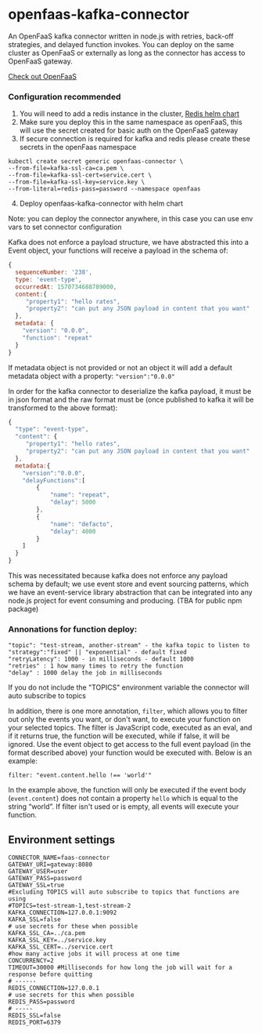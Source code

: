 # openfaas-kafka-connector

An OpenFaaS kafka connector written in node.js with retries, back-off strategies, and delayed function invokes.
You can deploy on the same cluster as OpenFaaS or externally as long as the connector has access to OpenFaaS gateway.

[Check out OpenFaaS](https://www.openfaas.com/)


### Configuration recommended 
1. You will need to add a redis instance in the cluster, [Redis helm chart](https://github.com/helm/charts/tree/master/stable/redis)
2. Make sure you deploy this in the same namespace as openFaaS, this will use the secret created for basic auth on the OpenFaaS gateway
3. If secure connection is required for kafka and redis please create these secrets in the openFaas namespace

```
kubectl create secret generic openfaas-connector \
--from-file=kafka-ssl-ca=ca.pem \
--from-file=kafka-ssl-cert=service.cert \
--from-file=kafka-ssl-key=service.key \ 
--from-literal=redis-pass=password --namespace openfaas
```

4. Deploy openfaas-kafka-connector with helm chart

Note: you can deploy the connector anywhere, in this case you can use env vars to set connector
configuration  

Kafka does not enforce a payload structure, we have abstracted this into a Event object, your functions
will receive a  payload in the schema of: 

```javascript
{ 
  sequenceNumber: '238',
  type: 'event-type',
  occurredAt: 1570734688789000,
  content:{ 
     "property1": "hello rates",
     "property2": "can put any JSON payload in content that you want"
  },
  metadata: { 
    "version": "0.0.0",
    "function": "repeat" 
  } 
}
```
If metadata object is not provided or not an object it will add a default metadata object with a property: `"version":"0.0.0"`

In order for the kafka connector to deserialize the kafka payload, it must be in json format and
the raw format must be (once published to kafka it will be transformed to the above format): 
```javascript
{
  "type": "event-type",
  "content": {
     "property1": "hello rates",
     "property2": "can put any JSON payload in content that you want"
  },
  metadata:{
    "version":"0.0.0",
    "delayFunctions":[
        {
            "name": "repeat",
            "delay": 5000 
        },
        {
            "name": "defacto",
            "delay": 4000
        }          
    ]   
  }
}
```

This was necessitated because kafka does not enforce any payload schema by default; we use 
event store and event sourcing patterns, which we have an event-service library abstraction that can be integrated into any
node.js project for event consuming and producing. (TBA for public npm package)


### Annonations for function deploy: 
```
"topic": "test-stream, another-stream" - the kafka topic to listen to
"strategy":"fixed" || "exponential" - default fixed
"retryLatency": 1000 - in milliseconds - default 1000
"retries" : 1 how many times to retry the function
"delay" : 1000 delay the job in milliseconds
```
If you do not include the "TOPICS" environment variable the connector will auto subscribe to topics 

In addition, there is one more annotation, `filter`, which allows you to filter out only the events you want, or don't want, to execute your function on your selected topics. The filter is JavaScript code, executed as an eval, and if it returns true, the function will be executed, while if false, it will be ignored. Use the event object to get access to the full event payload (in the format described above) your function would be executed with. Below is an example:
```
filter: "event.content.hello !== 'world'"
```
In the example above, the function will only be executed if the event body (`event.content`) does not contain a property `hello` which is equal to the string “world”. If filter isn't used or is empty, all events will execute your function.

## Environment  settings
```
CONNECTOR_NAME=faas-connector
GATEWAY_URI=gateway:8080
GATEWAY_USER=user
GATEWAY_PASS=password
GATEWAY_SSL=true
#Excluding TOPICS will auto subscribe to topics that functions are using
#TOPICS=test-stream-1,test-stream-2 
KAFKA_CONNECTION=127.0.0.1:9092
KAFKA_SSL=false
# use secrets for these when possible
KAFKA_SSL_CA=../ca.pem
KAFKA_SSL_KEY=../service.key
KAFKA_SSL_CERT=../service.cert
#how many active jobs it will process at one time
CONCURRENCY=2
TIMEOUT=30000 #Milliseconds for how long the job will wait for a response before quitting
# ------
REDIS_CONNECTION=127.0.0.1
# use secrets for this when possible
REDIS_PASS=password
# -----
REDIS_SSL=false
REDIS_PORT=6379
```




